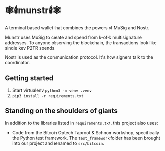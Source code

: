 # 🕸🕯munstr🕯🕸 

A terminal based wallet that combines the powers of MuSig and Nostr.

Munstr uses MuSig to create and spend from k-of-k multisignature addresses. To anyone observing the blockchain, the transactions look like single key P2TR spends.

Nostr is used as the communication protocol. It's how signers talk to the coordinator.

## Getting started

1. Start virtualenv `python3 -m venv .venv`
2. `pip3 install -r requirements.txt`

## Standing on the shoulders of giants

In addition to the libraries listed in `requirements.txt`, this project also uses:

- Code from the Bitcoin Optech Taproot & Schnorr workshop, specifically the Python test framework. The `test_framework` folder has been brought into our project and renamed to `src/bitcoin`.
